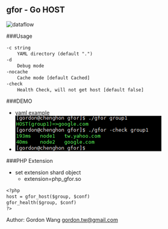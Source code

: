 gfor - Go HOST
------------
![dataflow](gfor.png)

###Usage
```
-c string
    YAML directory (default ".")
-d    
    Debug mode
-nocache
    Cache mode [default Cached]
-check
    Health Check, will not get host [default false]
```
###DEMO
- [yaml example](src/config.yml)
- ![demo](gfor_demo.gif)

###PHP Extension
- set extension shard object
   - extension=php_gfor.so
```
<?php
host = gfor_host($group, $conf)
gfor_health($group, $conf)
?>
```

Author: Gordon Wang <gordon.tw@gmail.com>
